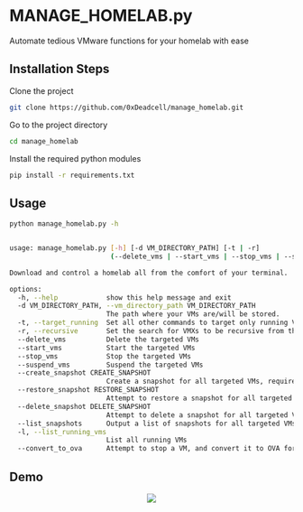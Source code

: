 
# MANAGE_HOMELAB.py

Automate tedious VMware functions for your homelab with ease


## Installation Steps

Clone the project

```bash
git clone https://github.com/0xDeadcell/manage_homelab.git
```

Go to the project directory

```bash
cd manage_homelab
```

Install the required python modules

```bash
pip install -r requirements.txt
```

## Usage

```bash
python manage_homelab.py -h


usage: manage_homelab.py [-h] [-d VM_DIRECTORY_PATH] [-t | -r]
                         (--delete_vms | --start_vms | --stop_vms | --suspend_vms | --create_snapshot CREATE_SNAPSHOT | --restore_snapshot RESTORE_SNAPSHOT | --delete_snapshot DELETE_SNAPSHOT | --list_snapshots | -l | --convert_to_ova)

Download and control a homelab all from the comfort of your terminal.

options:
  -h, --help            show this help message and exit
  -d VM_DIRECTORY_PATH, --vm_directory_path VM_DIRECTORY_PATH
                        The path where your VMs are/will be stored.
  -t, --target_running  Set all other commands to target only running VMs
  -r, --recursive       Set the search for VMXs to be recursive from the specified directory
  --delete_vms          Delete the targeted VMs
  --start_vms           Start the targeted VMs
  --stop_vms            Stop the targeted VMs
  --suspend_vms         Suspend the targeted VMs
  --create_snapshot CREATE_SNAPSHOT
                        Create a snapshot for all targeted VMs, requires a snapshot name
  --restore_snapshot RESTORE_SNAPSHOT
                        Attempt to restore a snapshot for all targeted VMs, requires a snapshot name
  --delete_snapshot DELETE_SNAPSHOT
                        Attempt to delete a snapshot for all targeted VMs, requires a snapshot name
  --list_snapshots      Output a list of snapshots for all targeted VMs
  -l, --list_running_vms
                        List all running VMs
  --convert_to_ova      Attempt to stop a VM, and convert it to OVA format
```

## Demo
<p align="center"><img src="/images/render_compressed.gif?raw=true"/></p>
